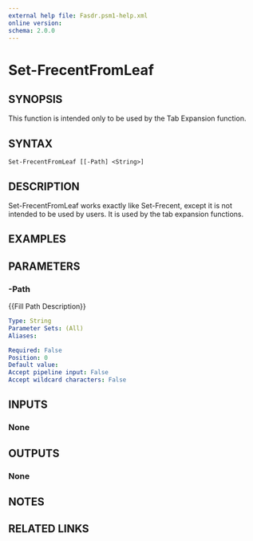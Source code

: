 ```yaml
---
external help file: Fasdr.psm1-help.xml
online version: 
schema: 2.0.0
---
```


# Set-FrecentFromLeaf
## SYNOPSIS
This function is intended only to be used by the Tab Expansion function.

## SYNTAX

```
Set-FrecentFromLeaf [[-Path] <String>]
```

## DESCRIPTION
Set-FrecentFromLeaf works exactly like Set-Frecent, except it is not intended to be used by users.  It is used by the tab expansion functions.
## EXAMPLES

## PARAMETERS

### -Path
{{Fill Path Description}}

```yaml
Type: String
Parameter Sets: (All)
Aliases: 

Required: False
Position: 0
Default value: 
Accept pipeline input: False
Accept wildcard characters: False
```

## INPUTS

### None


## OUTPUTS

### None

## NOTES

## RELATED LINKS

